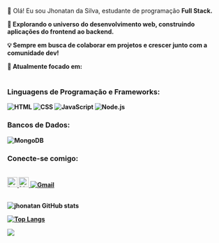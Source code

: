 👋 Olá! Eu sou Jhonatan da Silva, estudante de programação <b>Full Stack.<b>

🚀 Explorando o universo do desenvolvimento web, construindo aplicações do frontend ao backend.

💡 Sempre em busca de colaborar em projetos e crescer junto com a comunidade dev!

🌱 Atualmente focado em:
<br>
<br>
### Linguagens de Programação e Frameworks:
![HTML](https://img.shields.io/badge/HTML5-E34F26?style=for-the-badge&logo=html5&logoColor=white)
![CSS](https://img.shields.io/badge/CSS3-1572B6?style=for-the-badge&logo=css3&logoColor=white)
![JavaScript](https://img.shields.io/badge/JavaScript-F7DF1E?style=for-the-badge&logo=javascript&logoColor=black)
![Node.js](https://img.shields.io/badge/Node.js-339933?style=for-the-badge&logo=node.js&logoColor=white)

### Bancos de Dados:
![MongoDB](https://img.shields.io/badge/MongoDB-47A248?style=for-the-badge&logo=mongodb&logoColor=white)
### Conecte-se comigo:
<br>
<a href="https://www.instagram.com/jhonatan_s_ilva"/> 
<img alt=" icone_do_instagram" width="23px" src="https://e7.pngegg.com/pngimages/640/645/png-clipart-instagram-icon-computer-icons-instagram-logo-area-thumbnail.png"/>
</a>
<a href="https://www.linkedin.com/in/jhonatan-da-silva-07220331a/"/>
<img alt="LinkedIn" width="23px" src="https://w7.pngwing.com/pngs/402/997/png-transparent-linkedin-logo-computer-icons-facebook-user-profile-facebook-blue-angle-text-thumbnail.png"
/> </a>
<a href="mailto:jhoninhaoficial@gmail.com" target="_blank"><img src="https://img.shields.io/badge/-Gmail-D14836?style=for-the-badge&logo=gmail&logoColor=white" alt="Gmail"></a>

<br>
<br>

![jhonatan GitHub stats](https://github-readme-stats.vercel.app/api?username=jhonatan583&show_icons=true&theme=radical)

[![Top Langs](https://github-readme-stats.vercel.app/api/top-langs/?username=jhonatan583)](https://github.com/anuraghazra/github-readme-stats)

![](https://komarev.com/ghpvc/?username=jhonatan583)
